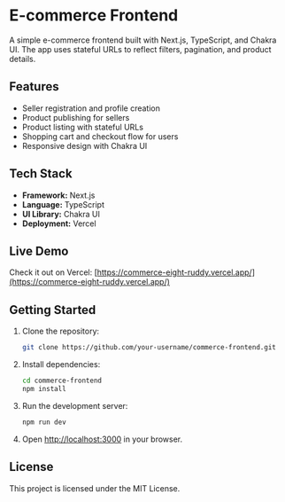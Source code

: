 # E-commerce Frontend

A simple e-commerce frontend built with Next.js, TypeScript, and Chakra UI. The app uses stateful URLs to reflect filters, pagination, and product details.

## Features

- Seller registration and profile creation
- Product publishing for sellers
- Product listing with stateful URLs
- Shopping cart and checkout flow for users
- Responsive design with Chakra UI

## Tech Stack

- **Framework:** Next.js
- **Language:** TypeScript
- **UI Library:** Chakra UI
- **Deployment:** Vercel

## Live Demo

Check it out on Vercel: [https://commerce-eight-ruddy.vercel.app/](https://commerce-eight-ruddy.vercel.app/)

## Getting Started

1. Clone the repository:
   ```bash
   git clone https://github.com/your-username/commerce-frontend.git
   ```
2. Install dependencies:
   ```bash
   cd commerce-frontend
   npm install
   ```
3. Run the development server:
   ```bash
   npm run dev
   ```
4. Open [http://localhost:3000](http://localhost:3000) in your browser.

## License

This project is licensed under the MIT License.
